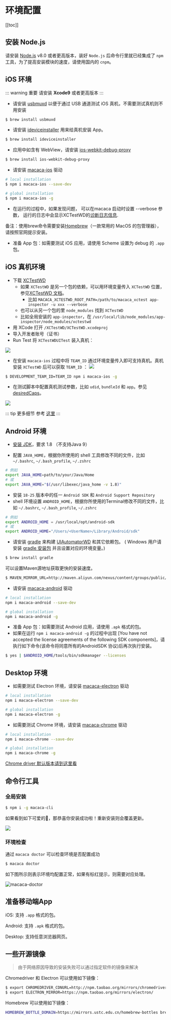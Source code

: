 # 环境配置

[[toc]]

## 安装 Node.js

请安装 [Node.js](https://nodejs.org/) v8.0 或者更高版本，装好 `Node.js` 后命令行里就已经集成了 `npm` 工具，为了提高安装模块的速度，请使用国内的 `cnpm`。

## iOS 环境


::: warning 重要
请安装 **Xcode9** 或者更高版本
:::

- 请安装 [usbmuxd](//github.com/libimobiledevice/usbmuxd) 以便于通过 USB 通道测试 iOS 真机，不需要测试真机则不用安装

```bash
$ brew install usbmuxd
```

- 请安装 [ideviceinstaller](//github.com/libimobiledevice/ideviceinstaller) 用来给真机安装 App。

```bash
$ brew install ideviceinstaller
```

- 应用中如含有 WebView，请安装 [ios-webkit-debug-proxy](//github.com/google/ios-webkit-debug-proxy)

```bash
$ brew install ios-webkit-debug-proxy
```

- 请安装 [macaca-ios](https://github.com/macacajs/macaca-ios) 驱动

```bash
# local installation
$ npm i macaca-ios --save-dev

# global installation
$ npm i macaca-ios -g
```

- 在运行的过程中，如果发现问题， 可以在macaca 启动时设置 --verbose 参数， 运行的日志中会显示XCTestWD的[诊断日志信息](//github.com/macacajs/XCTestWD/blob/master/README.md#43-debug-info).

备注：使用brew命令需要安装[Homebrew](http://brew.sh/index_zh-cn.html)（一款常用的 MacOS 的包管理器），请按照官网提示安装。

* 准备 App 包：如需要测试 iOS 应用，请使用 Scheme 设置为 debug 的 `.app` 包。

## iOS 真机环境

* 下载 [XCTestWD](https://github.com/macacajs/XCTestWD)
  * 如果 `XCTestWD` 是另一个包的依赖，可以用环境变量传入 `XCTestWD` 位置，参见[XCTestWD 文档](https://github.com/macacajs/XCTestWD#44)。
    * 比如 `MACACA_XCTESTWD_ROOT_PATH=/path/to/macaca_xctest app-inspector -u xxx --verbose`
  * 也可以从另一个包的里 `node_modules` 找到 `XCTestWD`
  * 比如全局安装的 `app-inspector`，在 `/usr/local/lib/node_modules/app-inspector/node_modules/xctestwd`
* 用 XCode 打开 `/XCTestWD/XCTestWD.xcodeproj`
* 导入开发者账号（证书）
* Run Test 将 `XCTestWDUITest` 装入真机：

![](/assets/88fe9010ly1g1cro3j4ugj20ya0jc78m.jpg)

* 在安装 `macaca-ios` 过程中将 `TEAM_ID` 通过环境变量传入即可支持真机。真机安装 `XCTestWD` 后可以获取 `TEAM_ID` ：
![](/assets/6d308bd9gy1fg7cnt9hf6j20t70h7782.jpg)

```bash
$ DEVELOPMENT_TEAM_ID=TEAM_ID npm i macaca-ios -g
```

* 在测试脚本中配置真机测试参数，比如 `udid`, `bundleId` 和 `app`。参见 [desiredCaps](https://macacajs.github.io/guide/helpful-settings.html#desired-capabilities)。

![](/assets/88fe9010ly1g1cro765ovj20va0mgtc3.jpg)

::: tip 更多细节
参考 [这里](https://github.com/alibaba/macaca/issues/654) 
:::

## Android 环境

- [安装 JDK](http://www.oracle.com/technetwork/java/javase/downloads/jdk8-downloads-2133151.html)，要求 1.8 （不支持Java 9）

- 配置 `JAVA_HOME`，根据你所使用的 shell 工具修改不同的文件，比如 `~/.bashrc`, `~/.bash_profile`, `~/.zshrc`

```bash
# 例如
export JAVA_HOME=path/to/your/Java/Home
# 或
export JAVA_HOME="$(/usr/libexec/java_home -v 1.8)"
```

- 安装 `18-25` 版本中的任一 `Android SDK` 和 `Android Support Repository`
- shell 环境设置 `ANDROID_HOME`，根据你所使用的Terminal修改不同的文件，比如 `~/.bashrc`, `~/.bash_profile`, `~/.zshrc`

```bash
# 例如
export ANDROID_HOME = /usr/local/opt/android-sdk
# 或
export ANDROID_HOME="/Users/<UserName>/Library/Android/sdk"
```

- 请安装 [gradle](https://gradle.org) 来构建 [UIAutomatorWD](//github.com/macacajs/UIAutomatorWD) 和其它依赖包。 ( Windows 用户请安装 [gradle 安装包](https://gradle.org/releases/) 并且设置对应的环境变量。)

```bash
$ brew install gradle
```

可以设置Maven源地址获取更快的安装速度。

```bash
$ MAVEN_MIRROR_URL=http://maven.aliyun.com/nexus/content/groups/public/ npm i macaca-android -g
```

- 请安装 [macaca-android](https://github.com/macacajs/macaca-android) 驱动

```bash
# local installation
npm i macaca-android --save-dev

# global installation
npm i macaca-android -g
```

* 准备 App 包：如需要测试 Android 应用，请使用 `.apk` 格式的包。
* 如果在运行 `npm i macaca-android -g` 的过程中出现 [You have not accepted the license agreements of the following SDK components]，请执行如下命令(该命令将同意所有的AndroidSDK 协议)后再次执行安装。

```bash
$ yes | $ANDROID_HOME/tools/bin/sdkmanager --licenses
```

## Desktop 环境

- 如需要测试 Electron 环境，请安装 [macaca-electron](https://github.com/macacajs/macaca-electron) 驱动

```bash
# local installation
npm i macaca-electron --save-dev

# global installation
npm i macaca-electron -g
```

- 如需要测试 Chrome 环境，请安装 [macaca-chrome](https://github.com/macacajs/macaca-chrome) 驱动

```bash
# local installation
npm i macaca-chrome --save-dev

# global installation
npm i macaca-chrome -g
```

[Chrome driver 默认版本请到这里看](https://github.com/macacajs/macaca-chromedriver/blob/master/package.json#L43)

## 命令行工具

### 全局安装

```bash
$ npm i -g macaca-cli
```

如果看到如下可爱的🐒，那恭喜你安装成功啦！重新安装则会覆盖更新。

![](/assets/6d308bd9gw1faie2w55hnj20rs0ov4fu.jpg)

### 环境检查

通过 `macaca doctor` 可以检查环境是否配置成功

```bash
$ macaca doctor
```

如下图所示则表示环境均配置正常，如果有标红提示，则需要对应处理。

![macaca-doctor](/assets/6b65a607jw1fa3cqjexk2j21c20padqa.jpg)

## 准备移动端App

iOS: 支持 `.app` 格式的包。

Android: 支持 `.apk` 格式的包。

Desktop: 支持任意浏览器网页。

## 一些开源镜像

> 由于网络原因导致的安装失败可以通过指定软件的镜像来解决

Chromedriver 和 Electron 可以使用如下镜像：

```bash
$ export CHROMEDRIVER_CDNURL=http://npm.taobao.org/mirrors/chromedriver/
$ export ELECTRON_MIRROR=https://npm.taobao.org/mirrors/electron/
```

Homebrew 可以使用如下镜像：

```bash
HOMEBREW_BOTTLE_DOMAIN=https://mirrors.ustc.edu.cn/homebrew-bottles brew install ios-webkit-debug-proxy
```
